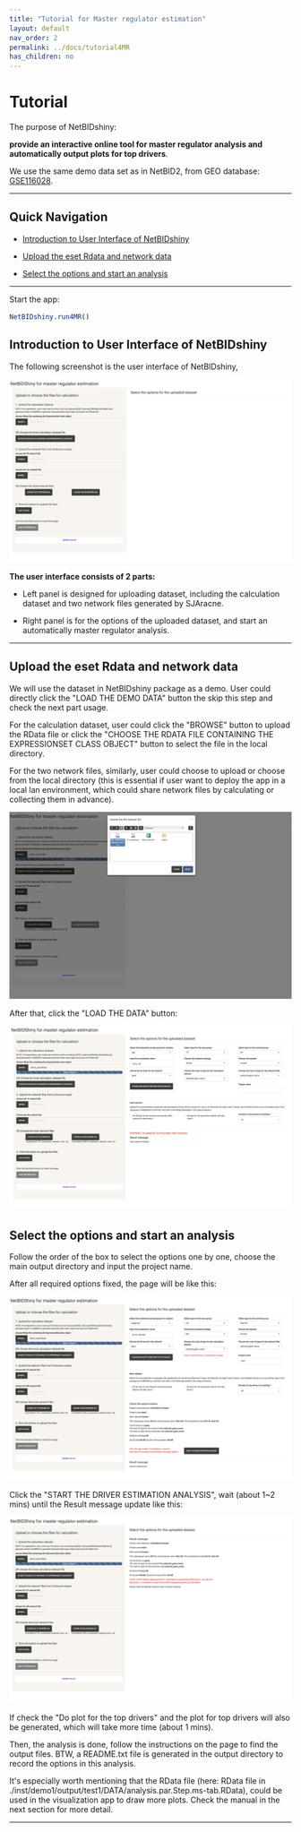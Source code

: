 ```yaml
---
title: "Tutorial for Master regulator estimation"
layout: default
nav_order: 2
permalink: ../docs/tutorial4MR
has_children: no
---
```


# Tutorial

The purpose of NetBIDshiny: 

**provide an interactive online tool for master regulator analysis and automatically output plots for top drivers**.

We use the same demo data set as in NetBID2, from GEO database: [GSE116028](https://www.ncbi.nlm.nih.gov/geo/query/acc.cgi?acc=GSE116028). 

----------
## Quick Navigation

- [Introduction to User Interface of NetBIDshiny](#introduction-to-user-interface-of-netbidshiny)

- [Upload the eset Rdata and network data](#upload-the-eset-rdata-and-network-data)

- [Select the options and start an analysis](#select_the_options_and_start_an_analysis)

---------

Start the app:

```r
NetBIDshiny.run4MR()
```

## Introduction to User Interface of NetBIDshiny

The following screenshot is the user interface of NetBIDshiny,

![f1](f1.png)

**The user interface consists of 2 parts:**

- Left panel is designed for uploading dataset, including the calculation dataset and two network files generated by SJAracne. 

- Right panel is for the options of the uploaded dataset, and start an automatically master regulator analysis.

-------

## Upload the eset Rdata and network data

We will use the dataset in NetBIDshiny package as a demo. User could directly click the "LOAD THE DEMO DATA" button the skip this step and check the next part usage.

For the calculation dataset, user could click the "BROWSE" button to upload the RData file or click the "CHOOSE THE RDATA FILE CONTAINING THE EXPRESSIONSET CLASS OBJECT" button to select the file in the local directory. 

For the two network files, similarly, user could choose to upload or choose from the local directory (this is essential if user want to deploy the app in a local lan environment, which could share network files by calculating or collecting them in advance).

![f2](f2.png)

After that, click the "LOAD THE DATA" button:

![f3](f3.png)

## Select the options and start an analysis

Follow the order of the box to select the options one by one, choose the main output directory and input the project name.

After all required options fixed, the page will be like this:

![f4](f4.png)

Click the "START THE DRIVER ESTIMATION ANALYSIS", wait (about 1~2 mins) until the Result message update like this:

![f5](f5.png)

If check the "Do plot for the top drivers" and the plot for top drivers will also be generated, which will take more time (about 1 mins).

Then, the analysis is done, follow the instructions on the page to find the output files. BTW, a README.txt file is generated in the output directory to record the options in this analysis.

It's especially worth mentioning that the RData file (here: RData file in ./inst/demo1/output/test1/DATA/analysis.par.Step.ms-tab.RData), could be used in the visualization app to draw more plots. Check the manual in the next section for more detail.

------



